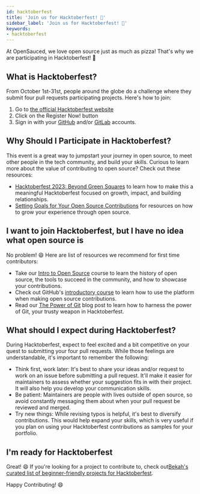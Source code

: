 ```yaml
---
id: hacktoberfest 
title: 'Join us for Hacktoberfest! 🎃'
sidebar_label: 'Join us for Hacktoberfest! 🎃'
keywords:
- hacktoberfest 
---
```

At OpenSauced, we love open source just as much as pizza! That's why we are participating in Hacktoberfest! 🎃

## What is Hacktoberfest?

From October 1st-31st, people around the globe do a challenge where they submit four pull requests participating projects. Here's how to join:

1. Go to [the official Hacktoberfest website](https://hacktoberfest.com/)
1. Click on the Register Now! button
1. Sign in with your [GitHub](https://github.com/) and/or [GitLab](https://gitlab.com/users/sign_in) accounts.

## Why Should I Participate in Hacktoberfest?

This event is a great way to jumpstart your journey in open source, to meet other people in the tech community, and build your skills. Curious to learn more about the value of contributing to open source? Check out these resources:

- [Hacktoberfest 2023: Beyond Green Squares](https://dev.to/opensauced/hacktoberfest-2023-beyond-green-squares-4d6j) to learn how to make this a meaningful Hacktoberfest focused on growth, impact, and building relationships.
- [Setting Goals for Your Open Source Contributions](https://dev.to/opensauced/setting-goals-for-your-open-source-contributions-349b) for resources on how to grow your experience through open source.

## I want to join Hacktoberfest, but I have no idea what open source is

No problem! 😄 Here are list of resources we recommend for first time contributors:

- Take our [Intro to Open Source](https://intro.opensauced.pizza/#/) course to learn the history of open source, the tools to succeed in the community, and how to showcase your contributions.  
- Check out GitHub's [introductory course](https://github.com/skills/introduction-to-github) to learn how to use the platform when making open source contributions.
- Read our [The Power of Git](https://dev.to/opensauced/the-power-of-git-a-guide-to-collaborative-version-control-dl6) blog post to learn how to harness the power of Git, your trusty weapon in Hacktoberfest.

## What should I expect during Hacktoberfest?

During Hacktoberfest, expect to feel excited and a bit competitive on your quest to submitting your four pull requests. While those feelings are understandable, it's important to remember the following:

- Think first, work later: It's best to share your ideas and/or request to work on an issue before submitting a pull request. It'll make it easier for maintainers to assess whether your suggestion fits in with their project. It will also help you develop your communication skills.
- Be patient: Maintainers are people with lives outside of open source, so avoid constantly messaging them about when your pull request be reviewed and merged.
- Try new things: While revising typos is helpful, it's best to diversify contributions. This would help expand your skills, which is very useful if you plan on using your Hacktoberfest contributions as samples for your portfolio.  

## I'm ready for Hacktoberfest

Great! 😄 If you're looking for a project to contribute to, check out[Bekah's curated list of beginner-friendly projects for Hacktoberfest](https://insights.opensauced.pizza/pages/BekahHW/655/dashboard).

Happy Contributing! 😄
